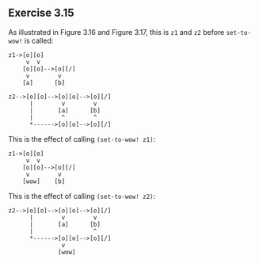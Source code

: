 ## Exercise 3.15

As illustrated in Figure 3.16 and Figure 3.17, this is `z1` and `z2` before `set-to-wow!` is called:

```
z1->[o][o]
     v  v
    [o][o]-->[o][/]
     v        v
    [a]      [b]

z2-->[o][o]-->[o][o]-->[o][/]
      |        v        v
      |       [a]      [b]
      |        ^        ^
      *------>[o][o]-->[o][/]
```

This is the effect of calling `(set-to-wow! z1)`:

```
z1->[o][o]
     v  v
    [o][o]-->[o][/]
     v        v
    [wow]    [b]
```

This is the effect of calling `(set-to-wow! z2)`:

```
z2-->[o][o]-->[o][o]-->[o][/]
      |        v        v
      |       [a]      [b]
      |                 ^
      *------>[o][o]-->[o][/]
               v
              [wow]
```